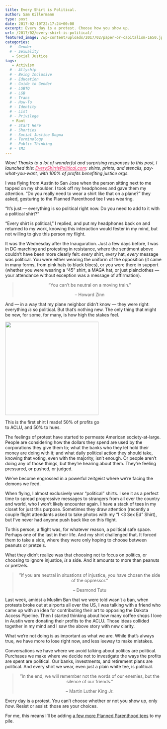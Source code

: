 ```yaml
---
title: Every Shirt is Political.
author: Sam Killermann
type: post
date: 2017-02-10T22:17:24+00:00
excerpt: Every day is a protest. Choose how you show up.
url: /2017/02/every-shirt-is-political/
featured_image: /wp-content/uploads/2017/02/paper-or-capitalism-1650.jpg
categories: 
  # - Gender
  # - Sexuality
   - Social Justice
tags:
   - Activism
  # - Allyship
  # - Being Inclusive
  # - Education
  # - Guide to Gender
  # - LGBTQ
  # - LGB
  # - Trans
  # - How-To
  # - Identity
  # - List
  # - Privilege
   - Rant
  # - Start Here
  # - Shorties
  # - Social Justice Dogma
  # - Terminology
  # - Public Thinking
  # - TMI
---
```

<address>
  Wow! Thanks to a lot of wonderful and surprising responses to this post, I launched this: <a style="color: #eb366e;" title="shirts, prints, and stencils, pay-what-you-want, with 100% of profits benefiting justice orgs" href="https://everyshirtispolitical.com">EveryShirtisPolitical.com</a>: shirts, prints, and stencils, pay-what-you-want, with 100% of profits benefiting justice orgs.
</address>

<p class="p1">
  I was flying from Austin to San Jose when the person sitting next to me tapped on my shoulder. I took off my headphones and gave them my attention. “Do you really need to wear a shirt like that on a plane?” they asked, gesturing to the Planned Parenthood tee I was wearing.
</p>

<p class="p2">
  <span class="s1">“It’s just — everything is so political right now. Do you need to add to it with a political shirt?”</span>
</p>

<p class="p2">
  <span class="s1">“Every shirt is political,” I replied, and put my headphones back on and returned to my work, knowing this interaction would fester in my mind, but not willing to give this person my flight.</span>
</p>

<p class="p2">
  <span class="s1">It was the Wednesday after the Inauguration. Just a few days before, I was in DC marching and protesting in resistance, where the sentiment above couldn’t have been more clearly felt: <i>every</i> shirt, <i>every</i> hat, <i>every</i> message was political. You were either wearing the uniform of the opposition (it came in many forms, from pink hats to black blocs), or you were there in support (whether you were wearing a “45” shirt, a MAGA hat, or just plainclothes — your attendance without exception was a message of affirmation).</span>
</p>

> <p class="p2" style="text-align: center;">
>   <span class="s1">&#8220;You can&#8217;t be neutral on a moving train.&#8221; </span>
> </p>
> 
> <p class="p2" style="text-align: center;">
>   <span class="s1">– Howard Zinn</span>
> </p>

<p class="p2">
  <span class="s1">And — in a way that my plane neighbor didn’t know — they were right: everything <i>is</i> so political. But that’s nothing new. The only thing that might be new, for some, for many, is how high the stakes feel.</span>
</p>

<div id="attachment_3121" style="width: 310px" class="wp-caption alignright">
  <a href="https://everyshirtispolitical.com/shop-tag/enough-snowflakes-form-an-avalanche/"><img aria-describedby="caption-attachment-3121" class="size-medium wp-image-3121 lazy-load" data-src="/wp-content/uploads/2017/02/ESIP-Snowflake-Avalanche-TSHIRT-template-5400_mockup_Charcoal-Black-Triblend-600x600-300x300.png" alt="" width="300" height="300" data-srcset="/wp-content/uploads/2017/02/ESIP-Snowflake-Avalanche-TSHIRT-template-5400_mockup_Charcoal-Black-Triblend-600x600-300x300.png 300w, /wp-content/uploads/2017/02/ESIP-Snowflake-Avalanche-TSHIRT-template-5400_mockup_Charcoal-Black-Triblend-600x600-150x150.png 150w, /wp-content/uploads/2017/02/ESIP-Snowflake-Avalanche-TSHIRT-template-5400_mockup_Charcoal-Black-Triblend-600x600.png 600w, /wp-content/uploads/2017/02/ESIP-Snowflake-Avalanche-TSHIRT-template-5400_mockup_Charcoal-Black-Triblend-600x600.png 125w" sizes="(max-width: 300px) 100vw, 300px" /></a>
  
  <p id="caption-attachment-3121" class="wp-caption-text">
    This is the first shirt I made! 50% of profits go to ACLU, and 50% to hues.
  </p>
</div>

<p class="p2">
  <span class="s1">The feelings of protest have started to permeate American society-at-large. People are considering how the dollars they spend are used by the corporations they give them to; what the banks who they let hold their money are doing with it; and what daily political action they should take, knowing that voting, even with the majority, isn’t enough. Or people aren’t doing any of those things, but they’re hearing about them. They’re feeling pressured, or pushed, or judged.</span>
</p>

<p class="p2">
  <span class="s1">We’ve become engrossed in a powerful zeitgeist where we’re facing the demons we feed.</span>
</p>

<p class="p2">
  <span class="s1">When flying, I almost exclusively wear “political” shirts. I see it as a perfect time to spread progressive messages to strangers from all over the country and world, who I won’t likely encounter again. I have a stack of tees in my closet for just this purpose. Sometimes they draw attention (recently a couple flight attendants asked to take photos with my “I <3 Sex Ed” Shirt), but I’ve never had anyone push back like on this flight.</span>
</p>

<p class="p2">
  <span class="s1">To this person, a flight was, for whatever reason, a political safe space. Perhaps one of the last in their life. And my shirt challenged that. It forced them to take a side, where they were only hoping to choose between peanuts or pretzels.</span>
</p>

<p class="p2">
  <span class="s1">What they didn’t realize was that choosing not to focus on politics, or choosing to ignore injustice, <i>is</i> a side. And it amounts to more than peanuts or pretzels.</span>
</p>

> <p class="p2" style="text-align: center;">
>   <span class="s1">”If you are neutral in situations of injustice, you have chosen the side of the oppressor.&#8221; </span>
> </p>
> 
> <p class="p2" style="text-align: center;">
>   <span class="s1">– Desmond Tutu</span>
> </p>

<p class="p2">
  <span class="s1">Last week, amidst a Muslim Ban that we were told wasn’t a ban, when protests broke out at airports all over the US, I was talking with a friend who came up with an idea for contributing their art to opposing the Dakota Access Pipeline. Then I started thinking about how many coffee shops I love in Austin were donating their profits to the ACLU. Those ideas collided together in my mind and I saw the above story with new clarity.</span>
</p>

<p class="p2">
  <span class="s1">What we’re not doing is as important as what we are. While that’s always true, we have more to lose right now, and less leeway to make mistakes.</span>
</p>

<p class="p2">
  <span class="s1">Conversations we have where we avoid talking about politics are political. Purchases we make where we decide not to investigate the ways the profits are spent are political. Our banks, investments, and retirement plans are political. And every shirt we wear, even just a plain white tee, is political.</span>
</p>

> <p class="p2" style="text-align: center;">
>   <span class="s1">”In the end, we will remember not the words of our enemies, but the silence of our friends.”</span>
> </p>
> 
> <p class="p2" style="text-align: center;">
>   <span class="s1">– Martin Luther King Jr.</span>
> </p>

<p class="p2">
  <span class="s1">Every day is a protest. You can’t choose whether or not you show up, only <i>how</i>. Resist or assist: those are your choices.</span>
</p>

<p class="p2">
  For me, this means I&#8217;ll be adding <a href="https://marketplace.plannedparenthood.org/apparel/t-shirts/i-stand-with-planned-parenthood-t-shirt.html">a few more Planned Parenthood tees</a> to my pile.
</p>